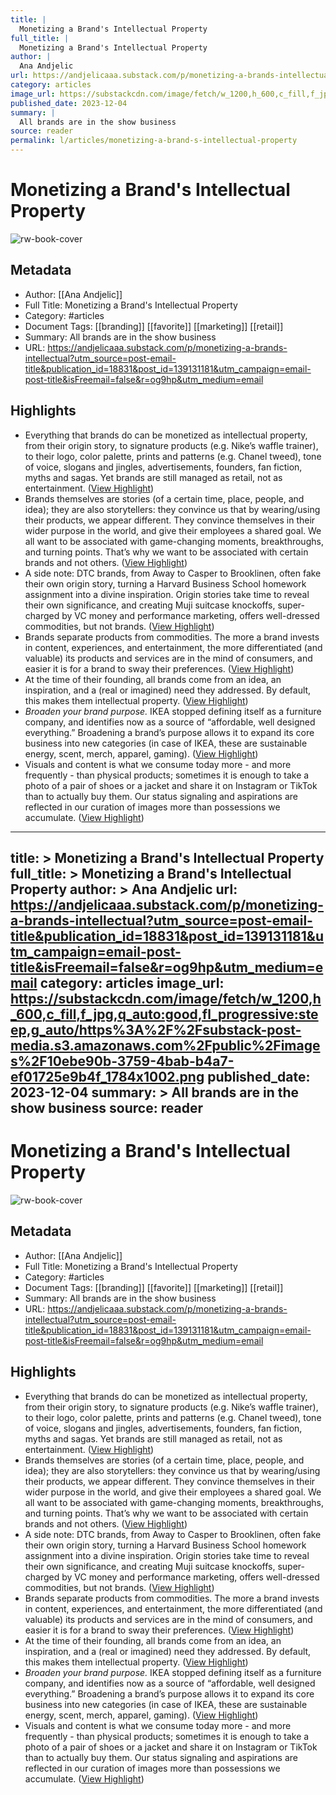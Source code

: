 ```yaml
---
title: |
  Monetizing a Brand's Intellectual Property
full_title: |
  Monetizing a Brand's Intellectual Property
author: |
  Ana Andjelic
url: https://andjelicaaa.substack.com/p/monetizing-a-brands-intellectual?utm_source=post-email-title&publication_id=18831&post_id=139131181&utm_campaign=email-post-title&isFreemail=false&r=og9hp&utm_medium=email
category: articles
image_url: https://substackcdn.com/image/fetch/w_1200,h_600,c_fill,f_jpg,q_auto:good,fl_progressive:steep,g_auto/https%3A%2F%2Fsubstack-post-media.s3.amazonaws.com%2Fpublic%2Fimages%2F10ebe90b-3759-4bab-b4a7-ef01725e9b4f_1784x1002.png
published_date: 2023-12-04
summary: |
  All brands are in the show business
source: reader
permalink: l/articles/monetizing-a-brand-s-intellectual-property
---
```

# Monetizing a Brand's Intellectual Property

![rw-book-cover](https://substackcdn.com/image/fetch/w_1200,h_600,c_fill,f_jpg,q_auto:good,fl_progressive:steep,g_auto/https%3A%2F%2Fsubstack-post-media.s3.amazonaws.com%2Fpublic%2Fimages%2F10ebe90b-3759-4bab-b4a7-ef01725e9b4f_1784x1002.png)

## Metadata
- Author: [[Ana Andjelic]]
- Full Title: Monetizing a Brand's Intellectual Property
- Category: #articles
- Document Tags: [[branding]] [[favorite]] [[marketing]] [[retail]] 
- Summary: All brands are in the show business
- URL: https://andjelicaaa.substack.com/p/monetizing-a-brands-intellectual?utm_source=post-email-title&publication_id=18831&post_id=139131181&utm_campaign=email-post-title&isFreemail=false&r=og9hp&utm_medium=email

## Highlights
- Everything that brands do can be monetized as intellectual property, from their origin story, to signature products (e.g. Nike’s waffle trainer), to their logo, color palette, prints and patterns (e.g. Chanel tweed), tone of voice, slogans and jingles, advertisements, founders, fan fiction, myths and sagas.
  Yet brands are still managed as retail, not as entertainment. ([View Highlight](https://read.readwise.io/read/01hr9j8n2j9gnrh61nz8f95fnf))
- Brands themselves are stories (of a certain time, place, people, and idea); they are also storytellers: they convince us that by wearing/using their products, we appear different. They convince themselves in their wider purpose in the world, and give their employees a shared goal. We all want to be associated with game-changing moments, breakthroughs, and turning points. That’s why we want to be associated with certain brands and not others. ([View Highlight](https://read.readwise.io/read/01hr9j8y9ts9r0rk43j3v19y95))
- A side note: DTC brands, from Away to Casper to Brooklinen, often fake their own origin story, turning a Harvard Business School homework assignment into a divine inspiration. Origin stories take time to reveal their own significance, and creating Muji suitcase knockoffs, super-charged by VC money and performance marketing, offers well-dressed commodities, but not brands. ([View Highlight](https://read.readwise.io/read/01hr9j9d5g42zn7bd0drh1mms7))
- Brands separate products from commodities. The more a brand invests in content, experiences, and entertainment, the more differentiated (and valuable) its products and services are in the mind of consumers, and easier it is for a brand to sway their preferences. ([View Highlight](https://read.readwise.io/read/01hr9j9nry0p88mjjqp9vfs9kg))
- At the time of their founding, all brands come from an idea, an inspiration, and a (real or imagined) need they addressed. By default, this makes them intellectual property. ([View Highlight](https://read.readwise.io/read/01hj3mjnb34y2859pv23xgkbf3))
- *Broaden your brand purpose.* IKEA stopped defining itself as a furniture company, and identifies now as a source of “affordable, well designed everything.” Broadening a brand’s purpose allows it to expand its core business into new categories (in case of IKEA, these are sustainable energy, scent, merch, apparel, gaming). ([View Highlight](https://read.readwise.io/read/01hr9jbqk02f01enqyjgpyw2kz))
- Visuals and content is what we consume today more - and more frequently - than physical products; sometimes it is enough to take a photo of a pair of shoes or a jacket and share it on Instagram or TikTok than to actually buy them. Our status signaling and aspirations are reflected in our curation of images more than possessions we accumulate. ([View Highlight](https://read.readwise.io/read/01hj3mn88m27vfqfaqcmtcrkh5))


---
title: >
  Monetizing a Brand's Intellectual Property
full_title: >
  Monetizing a Brand's Intellectual Property
author: >
  Ana Andjelic
url: https://andjelicaaa.substack.com/p/monetizing-a-brands-intellectual?utm_source=post-email-title&publication_id=18831&post_id=139131181&utm_campaign=email-post-title&isFreemail=false&r=og9hp&utm_medium=email
category: articles
image_url: https://substackcdn.com/image/fetch/w_1200,h_600,c_fill,f_jpg,q_auto:good,fl_progressive:steep,g_auto/https%3A%2F%2Fsubstack-post-media.s3.amazonaws.com%2Fpublic%2Fimages%2F10ebe90b-3759-4bab-b4a7-ef01725e9b4f_1784x1002.png
published_date: 2023-12-04
summary: >
  All brands are in the show business
source: reader
---
# Monetizing a Brand's Intellectual Property

![rw-book-cover](https://substackcdn.com/image/fetch/w_1200,h_600,c_fill,f_jpg,q_auto:good,fl_progressive:steep,g_auto/https%3A%2F%2Fsubstack-post-media.s3.amazonaws.com%2Fpublic%2Fimages%2F10ebe90b-3759-4bab-b4a7-ef01725e9b4f_1784x1002.png)

## Metadata
- Author: [[Ana Andjelic]]
- Full Title: Monetizing a Brand's Intellectual Property
- Category: #articles
- Document Tags: [[branding]] [[favorite]] [[marketing]] [[retail]] 
- Summary: All brands are in the show business
- URL: https://andjelicaaa.substack.com/p/monetizing-a-brands-intellectual?utm_source=post-email-title&publication_id=18831&post_id=139131181&utm_campaign=email-post-title&isFreemail=false&r=og9hp&utm_medium=email

## Highlights
- Everything that brands do can be monetized as intellectual property, from their origin story, to signature products (e.g. Nike’s waffle trainer), to their logo, color palette, prints and patterns (e.g. Chanel tweed), tone of voice, slogans and jingles, advertisements, founders, fan fiction, myths and sagas.
  Yet brands are still managed as retail, not as entertainment. ([View Highlight](https://read.readwise.io/read/01hr9j8n2j9gnrh61nz8f95fnf))
- Brands themselves are stories (of a certain time, place, people, and idea); they are also storytellers: they convince us that by wearing/using their products, we appear different. They convince themselves in their wider purpose in the world, and give their employees a shared goal. We all want to be associated with game-changing moments, breakthroughs, and turning points. That’s why we want to be associated with certain brands and not others. ([View Highlight](https://read.readwise.io/read/01hr9j8y9ts9r0rk43j3v19y95))
- A side note: DTC brands, from Away to Casper to Brooklinen, often fake their own origin story, turning a Harvard Business School homework assignment into a divine inspiration. Origin stories take time to reveal their own significance, and creating Muji suitcase knockoffs, super-charged by VC money and performance marketing, offers well-dressed commodities, but not brands. ([View Highlight](https://read.readwise.io/read/01hr9j9d5g42zn7bd0drh1mms7))
- Brands separate products from commodities. The more a brand invests in content, experiences, and entertainment, the more differentiated (and valuable) its products and services are in the mind of consumers, and easier it is for a brand to sway their preferences. ([View Highlight](https://read.readwise.io/read/01hr9j9nry0p88mjjqp9vfs9kg))
- At the time of their founding, all brands come from an idea, an inspiration, and a (real or imagined) need they addressed. By default, this makes them intellectual property. ([View Highlight](https://read.readwise.io/read/01hj3mjnb34y2859pv23xgkbf3))
- *Broaden your brand purpose.* IKEA stopped defining itself as a furniture company, and identifies now as a source of “affordable, well designed everything.” Broadening a brand’s purpose allows it to expand its core business into new categories (in case of IKEA, these are sustainable energy, scent, merch, apparel, gaming). ([View Highlight](https://read.readwise.io/read/01hr9jbqk02f01enqyjgpyw2kz))
- Visuals and content is what we consume today more - and more frequently - than physical products; sometimes it is enough to take a photo of a pair of shoes or a jacket and share it on Instagram or TikTok than to actually buy them. Our status signaling and aspirations are reflected in our curation of images more than possessions we accumulate. ([View Highlight](https://read.readwise.io/read/01hj3mn88m27vfqfaqcmtcrkh5))


